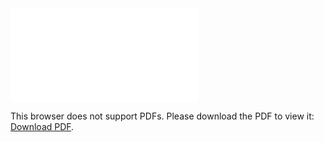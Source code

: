 <object data="christ-in-song/CIS1908pdfs/674.pdf" type="application/pdf" width="100%" height="1024px">
    <embed src="christ-in-song/CIS1908pdfs/674.pdf">
        <p>This browser does not support PDFs. Please download the PDF to view it: <a href="christ-in-song/CIS1908pdfs/674.pdf">Download PDF</a>.</p>
    </embed>
</object>
